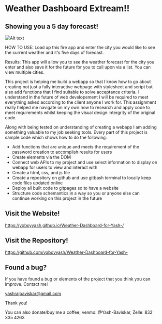 # Weather Dashboard Extream!!


## Showing you a 5 day forecast!

![Alt text](./)

HOW TO USE: Load up this fire app and enter the city you would like to see the current weather and it's five days of forecast. 

Results: This app will allow you to see the weather forecast for the city you enter and also save it for the future for you to call upon via a list. You can view multiple cities. 

This project is helping me build a webapp so that I know how to go about creating not just a fully interactive webpage with stylesheet and script but also add functions that I find suitable to solve acceptance criteria. I understand in the future of web developement I will be required to meet everything asked according to the client anyone I work for. This assignment really helped me navigate on my own how to research and apply code to meet requirements whilst keeping the visual design intergrity of the original code.

Along with being tested on understanding of creating a webapp I am adding something valuable to my job seeking tools. Every part of this project is sample code which shows how to do the following:

 * Add functions that are unique and meets the requirement of the password creation to accomplish results for users   
 * Create elements via the DOM 
 * Connect web APIs to my project and use select information to display on webapp for users to view and interact with
 * Create a html, css, and js file
 * Create a repository on github and use gitbash terminal to locally keep code files updated online
 * Deploy all built code to gitpages so to have a website
 * Structure code schemantics in a way so you or anyone else can continue working on this project in the future 

## Visit the Website!
https://yoboyyash.github.io/Weather-Dashboard-for-Yash-/


## Visit the Repository!
https://github.com/yoboyyash/Weather-Dashboard-for-Yash-


## Found a bug?

If you have found a bug or elements of the project that you think you can improve. Contact me!

yashrajbaviskar@gmail.com

Thank you!

You can also donate/buy me a coffee, venmo: @Yash-Baviskar, Zelle: 832 335 4263